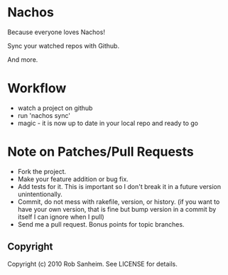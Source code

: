 Nachos
================================

Because everyone loves Nachos!

Sync your watched repos with Github.

And more.

Workflow
================================

* watch a project on github
* run 'nachos sync'
* magic - it is now up to date in your local repo and ready to go

Note on Patches/Pull Requests
================================
 
* Fork the project.
* Make your feature addition or bug fix.
* Add tests for it. This is important so I don't break it in a
  future version unintentionally.
* Commit, do not mess with rakefile, version, or history.
  (if you want to have your own version, that is fine but bump version in a commit by itself I can ignore when I pull)
* Send me a pull request. Bonus points for topic branches.

Copyright
--------------------------------
Copyright (c) 2010 Rob Sanheim. See LICENSE for details.
